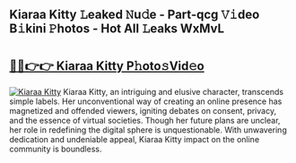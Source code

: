 ## Kiaraa Kitty 𝙻eaked 𝙽u𝚍e - Part-qcg 𝚅𝚒deo B𝚒kini 𝙿hotos - Hot All 𝙻eaks WxMvL

# <h2><a href="http://ld0t6l3.urlbe.top/?page=Kiaraa+Kitty">🔗🔗👉👉 Kiaraa Kitty P𝚑oto𝚜Vid𝚎o</a></h2>

[![Kiaraa Kitty](https://i.imgur.com/eBuTRDB.gif)](http://ld0t6l3.urlbe.top/?page=Kiaraa+Kitty)
Kiaraa Kitty, an intriguing and elusive character, transcends simple labels. Her unconventional way of creating an online presence has magnetized and offended viewers, igniting debates on consent, privacy, and the essence of virtual societies. Though her future plans are unclear, her role in redefining the digital sphere is unquestionable. With unwavering dedication and undeniable appeal, Kiaraa Kitty impact on the online community is boundless.
